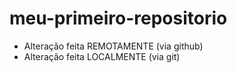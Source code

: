 # meu-primeiro-repositorio

* Alteração feita REMOTAMENTE (via github)
* Alteração feita LOCALMENTE (via git)
